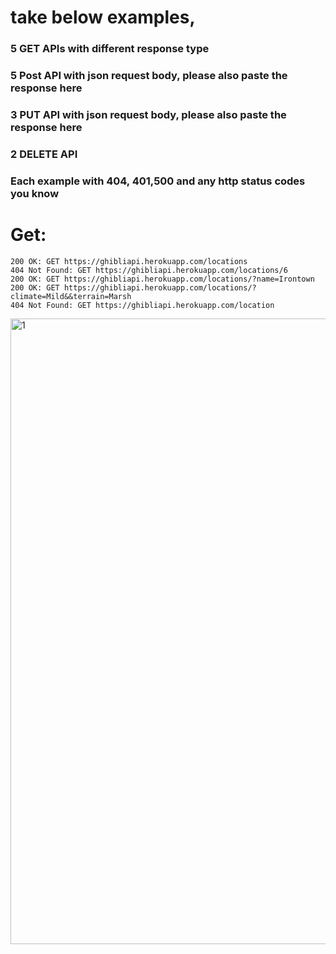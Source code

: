 # take below examples,
### 5 GET APIs with different response type
### 5 Post API with json request body, please also paste the response here 
### 3 PUT API with json request body, please also paste the response here 
### 2 DELETE API
### Each example with 404, 401,500 and any http status codes you know

# Get:
```
200 OK: GET https://ghibliapi.herokuapp.com/locations
404 Not Found: GET https://ghibliapi.herokuapp.com/locations/6
200 OK: GET https://ghibliapi.herokuapp.com/locations/?name=Irontown
200 OK: GET https://ghibliapi.herokuapp.com/locations/?climate=Mild&&terrain=Marsh
404 Not Found: GET https://ghibliapi.herokuapp.com/location
```
<img width="1001" alt="1" src="https://user-images.githubusercontent.com/87605453/186038562-445d7c1d-254b-4fb3-ad2b-270f50cc996e.png">
